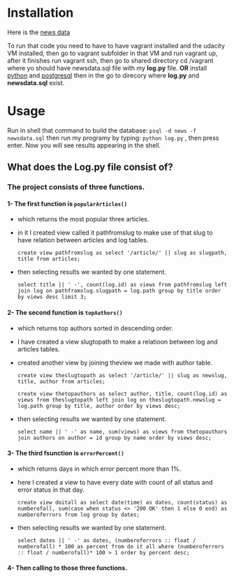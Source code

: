 # Installation

Here is the [news data](https://d17h27t6h515a5.cloudfront.net/topher/2016/August/57b5f748_newsdata/newsdata.zip)

To run that code you need to have to have vagrant installed and the udacity VM installed,
then go to vagrant subfolder in that VM and run vagrant up, after it finishes run vagrant ssh,
then go to shared directory cd /vagrant where yo should have newsdata.sql file with my **log.py** file.
**OR**
install [python]( https://www.python.org/downloads/ ) and [postgresql]( https://www.postgresql.org/download/ ) then in the go to direcory where **log.py** and **newsdata.sql** exist.

# Usage

Run in shell that command to build the database: `psql -d news -f newsdata.sql`
then run my programy by typing: `python log.py` , then press enter.
Now you will see results appearing in the shell.

## What does the **Log.py** file consist of?

### The project consists of three functions.

#### 1- The first function is `popularArticles()`

* which returns the most popular three articles.

* in it I created view called it pathfromslug to make use of that slug to have relation between articles and log tables.

    `create view pathfromslug as select '/article/' || slug as slugpath, title from articles;`

* then selecting results we wanted by one statement.

    `select title || ' -', count(log.id) as views from pathfromslug left join log on pathfromslug.slugpath = log.path group by title order by views desc limit 3;`

#### 2- The second function is `topAuthors()`

* which returns top authors sorted in descending order.

* I have created a view slugtopath to make a relatioon between log and articles tables.

* created another view by joining theview we made with author table.

    `create view theslugtopath as select '/article/' || slug as newslug, title, author from articles;`

    `create view thetopauthors as select author, title, count(log.id) as views from theslugtopath left join log on theslugtopath.newslug = log.path group by title, author order by views desc;`

* then selecting results we wanted by one statement.

    `select name || ' -' as name, sum(views) as views from thetopauthors join authors on author = id group by name order by views desc;`

#### 3- The third fsunction is `errorPercent()`

* which returns days in which error percent more than 1%.

* here I created a view to have every date with count of all status and error status in that day.

    `create view doitall as select date(time) as dates, count(status) as numberofall, sum(case when status <> '200 OK' then 1 else 0 end) as numberoferrors from log group by dates;`

* then selecting results we wanted by one statement.

    `select dates || ' -' as dates, (numberoferrors :: float / numberofall) * 100 as percent from do it all where (numberoferrors :: float / numberofall)* 100 > 1 order by percent desc;`

#### 4- Then calling to those three functions.

